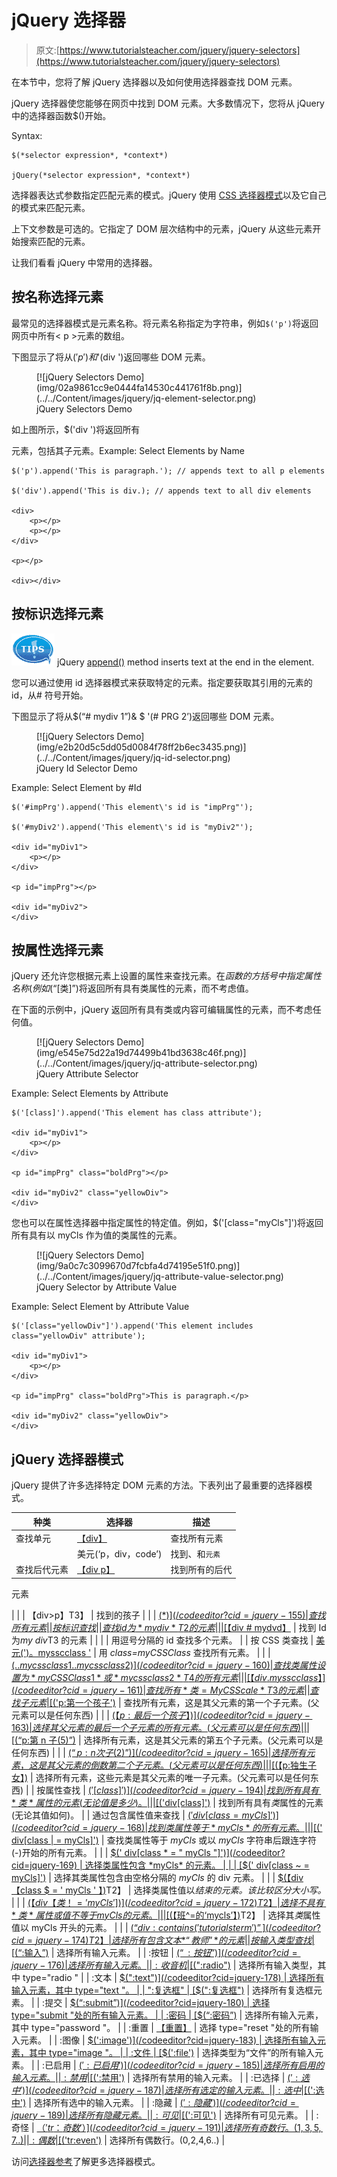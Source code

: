 # jQuery 选择器

> 原文:[https://www.tutorialsteacher.com/jquery/jquery-selectors](https://www.tutorialsteacher.com/jquery/jquery-selectors)

在本节中，您将了解 jQuery 选择器以及如何使用选择器查找 DOM 元素。

jQuery 选择器使您能够在网页中找到 DOM 元素。大多数情况下，您将从 jQuery 中的选择器函数$()开始。

Syntax:

```
$(*selector expression*, *context*)

jQuery(*selector expression*, *context*)

```

选择器表达式参数指定匹配元素的模式。jQuery 使用 [CSS 选择器模式](https://www.w3.org/TR/CSS21/selector.html)以及它自己的模式来匹配元素。

上下文参数是可选的。它指定了 DOM 层次结构中的元素，jQuery 从这些元素开始搜索匹配的元素。

让我们看看 jQuery 中常用的选择器。

## 按名称选择元素

最常见的选择器模式是元素名称。将元素名称指定为字符串，例如`$('p')`将返回网页中所有< p >元素的数组。

下图显示了将从$('p ')和$'(div ')返回哪些 DOM 元素。

<figure>[![jQuery Selectors Demo](img/02a9861cc9e0444fa14530c441761f8b.png)](../../Content/images/jquery/jq-element-selector.png) 

<figcaption>jQuery Selectors Demo</figcaption>

</figure>

如上图所示，$('div ')将返回所有

元素，包括其子元素。Example: Select Elements by Name

```
$('p').append('This is paragraph.'); // appends text to all p elements 

$('div').append('This is div.); // appends text to all div elements 

<div>
    <p></p>
    <p></p>
</div>

<p></p>

<div></div>
```

## 按标识选择元素

![](img/751bca76a769f8ad315ebee3fdf7d98e.png)  jQuery [append()](/jquery/jquery-dom-manipulation "DOM manipulation methods") method inserts text at the end in the element.

您可以通过使用 id 选择器模式来获取特定的元素。指定要获取其引用的元素的 id，从# 符号开始。

下图显示了将从$(“# mydiv 1”)& $ '(# PRG 2’)返回哪些 DOM 元素。

<figure>[![jQuery Selectors Demo](img/e2b20d5c5dd05d0084f78ff2b6ec3435.png)](../../Content/images/jquery/jq-id-selector.png) 

<figcaption>jQuery Id Selector Demo</figcaption>

</figure>

Example: Select Element by #Id

```
$('#impPrg').append('This element\'s id is "impPrg"');

$('#myDiv2').append('This element\'s id is "myDiv2"');

<div id="myDiv1">
    <p></p>
</div>

<p id="impPrg"></p>

<div id="myDiv2">
</div>
```

## 按属性选择元素

jQuery 还允许您根据元素上设置的属性来查找元素。在$函数的方括号中指定属性名称(例如$(“[类]”)将返回所有具有类属性的元素，而不考虑值。

在下面的示例中，jQuery 返回所有具有类或内容可编辑属性的元素，而不考虑任何值。

<figure>[![jQuery Selectors Demo](img/e545e75d22a19d74499b41bd3638c46f.png)](../../Content/images/jquery/jq-attribute-selector.png) 

<figcaption>jQuery Attribute Selector</figcaption>

</figure>

Example: Select Elements by Attribute

```
$('[class]').append('This element has class attribute');

<div id="myDiv1">
    <p></p>
</div>

<p id="impPrg" class="boldPrg"></p>

<div id="myDiv2" class="yellowDiv">
</div>
```

您也可以在属性选择器中指定属性的特定值。例如，$('[class="myCls"]')将返回所有具有以 myCls 作为值的类属性的元素。

<figure>[![jQuery Selectors Demo](img/9a0c7c3099670d7fcbfa4d74195e51f0.png)](../../Content/images/jquery/jq-attribute-value-selector.png) 

<figcaption>jQuery Selector by Attribute Value</figcaption>

</figure>

Example: Select Element by Attribute Value

```
$('[class="yellowDiv"]').append('This element includes class="yellowDiv" attribute');

<div id="myDiv1">
    <p></p>
</div>

<p id="impPrg" class="boldPrg">This is paragraph.</p>

<div id="myDiv2" class="yellowDiv">
</div>
```

## jQuery 选择器模式

jQuery 提供了许多选择特定 DOM 元素的方法。下表列出了最重要的选择器模式。

| 种类 | 选择器 | 描述 |
| --- | --- | --- |
| 查找单元 | [【div】](/codeeditor?cid=jquery-21) | 查找所有元素 |
|  | 美元(‘p，div，code’) | 找到、和`元素` |
| 查找后代元素 | [【div p】](/codeeditor?cid=jquery-153) | 找到所有的后代

元素

 |
|  | 【div>p】T3】 | 找到的孩子 |
|  | [$(*)](/codeeditor?cid=jquery-155) | 查找所有元素 |
| 按标识查找 |  | 查找 id 为*my div*T2 的元素 |
|  | [$【div # mydvd】](/codeeditor?cid=jquery-157) | 找到 Id 为*my div*T3 的元素 |
|  |  | 用逗号分隔的 id 查找多个元素。 |
| 按 CSS 类查找 | [美元(')。mysscclass '](/codeeditor?cid=jquery-159) | 用 *class=myCSSClass* 查找所有元素。 |
|  | [$(. . mycss class 1 . . mycss class 2)](/codeeditor?cid=jquery-160) | 查找类属性设置为 *myCSSClass1* 或*mycss class 2*T4 的所有元素 |
|  | [【div . mysscclass】](/codeeditor?cid=jquery-161) | 查找所有*类= MyCSScale*T3 的元素 |
| 查找子元素 | [$('p:第一个孩子')](/codeeditor?cid=jquery-162) | 查找所有元素，这是其父元素的第一个子元素。(父元素可以是任何东西) |
|  | [$(【p:最后一个孩子】)](/codeeditor?cid=jquery-163) | 选择其父元素的最后一个子元素的所有元素。(父元素可以是任何东西) |
|  | [$(“p:第 n 子(5)”)](/codeeditor?cid=jquery-164) | 选择所有元素，这是其父元素的第五个子元素。(父元素可以是任何东西) |
|  | [$(“p:n 次子(2)”)](/codeeditor?cid=jquery-165) | 选择所有元素，这是其父元素的倒数第二个子元素。(父元素可以是任何东西) |
|  | [$(【p:独生子女】)](/codeeditor?cid=jquery-166) | 选择所有元素，这些元素是其父元素的唯一子元素。(父元素可以是任何东西) |
| 按属性查找 | [$('[class]')](/codeeditor?cid=jquery-194) | 找到所有具有*类*属性的元素(无论值是多少)。 |
|  | [$('div[class]')](/codeeditor?cid=jquery-167) | 找到所有具有*类*属性的元素(无论其值如何)。 |
| 通过包含属性值来查找 | [$(' div[class = myCls]')](/codeeditor?cid=jquery-168) | 找到类属性等于 *myCls* 的所有元素。 |
|  | [$(' div[class &#124; = myCls]')](/codeeditor?cid=jquery-193) | 查找类属性等于 *myCls* 或以 *myCls* 字符串后跟连字符(-)开始的所有元素。 |
|  | [$(' div[class * = " myCls "]')](/codeeditor?cid=jquery-169) | 选择类属性包含 *myCls* 的元素。 |
|  | [$(' div[class ~ = myCls]')](/codeeditor?cid=jquery-170) | 选择其类属性包含由空格分隔的 *myCls* 的 div 元素。 |
|  | [$(【div【class $ = ' myCls ' 】)](/codeeditor?cid=jquery-171)T2】 | 选择类属性值以*结束的元素。该比较区分大小写。* |
|  | [$(【div【类！= ' myCls '])](/codeeditor?cid=jquery-172)T2】 | 选择不具有*类*属性或值不等于 myCls 的元素。 |
|  | [$(【班^=的‘mycls’】)](/codeeditor?cid=jquery-173)T2】 | 选择其*类*属性值以 myCls 开头的元素。 |
|  | [$(“div:contains(' tutorialsterm ')”](/codeeditor?cid=jquery-174)T2】 | 选择所有包含文本*“教师”* 的元素 |
| 按输入类型查找 | [$(“:输入”)](/codeeditor?cid=jquery-175) | 选择所有输入元素。 |
| :按钮 | [$(“:按钮”)](/codeeditor?cid=jquery-176) | 选择所有输入元素。 |
| :收音机 | [$(":radio")](/codeeditor?cid=jquery-177) | 选择所有输入类型，其中 type="radio " |
| :文本 | [$(":text")](/codeeditor?cid=jquery-178) | 选择所有输入元素，其中 type="text "。 |
| ":复选框" | [$(":复选框")](/codeeditor?cid=jquery-179) | 选择所有复选框元素。 |
| :提交 | [$(“:submit”)](/codeeditor?cid=jquery-180) | 选择 type="submit "处的所有输入元素。 |
| :密码 | [$(“:密码”)](/codeeditor?cid=jquery-181) | 选择所有输入元素，其中 type="password "。 |
| :重置 | [【重置】](/codeeditor?cid=jquery-182) | 选择 type="reset "处的所有输入元素。 |
| :图像 | [$(':image')](/codeeditor?cid=jquery-183) | 选择所有输入元素，其中 type="image "。 |
| :文件 | [$(':file')](/codeeditor?cid=jquery-184) | 选择类型为“文件”的所有输入元素。 |
| :已启用 | [$(':已启用')](/codeeditor?cid=jquery-185) | 选择所有启用的输入元素。 |
| :禁用 | [$(':禁用')](/codeeditor?cid=jquery-186) | 选择所有禁用的输入元素。 |
| :已选择 | [$(':选中')](/codeeditor?cid=jquery-187) | 选择所有选定的输入元素。 |
| :选中 | [$(':选中')](/codeeditor?cid=jquery-188) | 选择所有选中的输入元素。 |
| :隐藏 | [$(':隐藏')](/codeeditor?cid=jquery-189) | 选择所有隐藏元素。 |
| :可见 | [$(':可见')](/codeeditor?cid=jquery-190) | 选择所有可见元素。 |
| :奇怪 | [$（'tr：奇数'）](/codeeditor?cid=jquery-191) | 选择所有奇数行。(1,3,5,7..) |
| :偶数 | [$('tr:even')](/codeeditor?cid=jquery-192) | 选择所有偶数行。(0,2,4,6..) |

访问[选择器参考](/jquery/jquery-selector-reference)了解更多选择器模式。